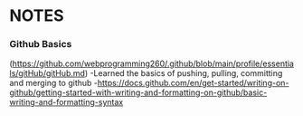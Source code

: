 # NOTES

### Github Basics
(https://github.com/webprogramming260/.github/blob/main/profile/essentials/gitHub/gitHub.md)
-Learned the basics of pushing, pulling, committing and merging to github 
-https://docs.github.com/en/get-started/writing-on-github/getting-started-with-writing-and-formatting-on-github/basic-writing-and-formatting-syntax

